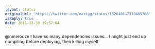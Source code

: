 ```yaml
---
layout: status
originalUrl: 'https://twitter.com/marcgg/status/152840647370485760'
isReply: true
date: 2011-12-30 19:57:04
---
```


@nmerouze I have so many dependencies issues... I might just end up compiling before deploying, then killing myself.
